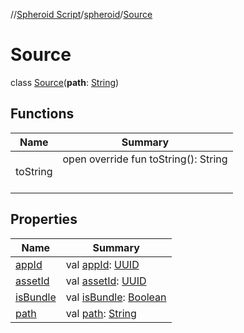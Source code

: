//[Spheroid Script](../../index.md)/[spheroid](../index.md)/[Source](index.md)



# Source  
 class [Source](index.md)(**path**: [String](../-string/index.md))   


## Functions  
  
|  Name|  Summary| 
|---|---|
| toString| open override fun toString(): String  <br><br><br>


## Properties  
  
|  Name|  Summary| 
|---|---|
| [appId](index.md#spheroid/Source/appId/#/PointingToDeclaration/)|  val [appId](index.md#spheroid/Source/appId/#/PointingToDeclaration/): [UUID](../-u-u-i-d/index.md)   <br>
| [assetId](index.md#spheroid/Source/assetId/#/PointingToDeclaration/)|  val [assetId](index.md#spheroid/Source/assetId/#/PointingToDeclaration/): [UUID](../-u-u-i-d/index.md)   <br>
| [isBundle](index.md#spheroid/Source/isBundle/#/PointingToDeclaration/)|  val [isBundle](index.md#spheroid/Source/isBundle/#/PointingToDeclaration/): [Boolean](../-boolean/index.md)   <br>
| [path](index.md#spheroid/Source/path/#/PointingToDeclaration/)|  val [path](index.md#spheroid/Source/path/#/PointingToDeclaration/): [String](../-string/index.md)   <br>


